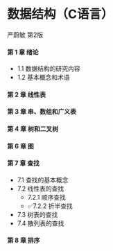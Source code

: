 # 数据结构（C语言）
严蔚敏 第2版

#### 第 1 章 绪论
- 1.1 数据结构的研究内容
- 1.2 基本概念和术语

#### 第 2 章 线性表


#### 第 3 章 串、数组和广义表

#### 第 4 章 树和二叉树


#### 第 6 章 图

#### 第 7 章 查找
- 7.1 查找的基本概念
- 7.2 线性表的查找
    - 7.2.1 顺序查找
    - ✅7.2.2 折半查找
- 7.3 树表的查找
- 7.4 散列表的查找

#### 第 8 章 排序